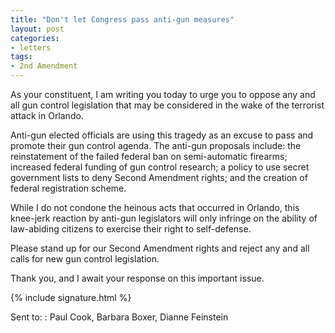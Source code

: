 ```yaml
---
title: "Don't let Congress pass anti-gun measures"
layout: post
categories:
- letters
tags:
- 2nd Amendment
---
```


As your constituent, I am writing you today to urge you to oppose any and all gun control legislation that may be considered in the wake of the terrorist attack in Orlando.

Anti-gun elected officials are using this tragedy as an excuse to pass and promote their gun control agenda. The anti-gun proposals include: the reinstatement of the failed federal ban on semi-automatic firearms; increased federal funding of gun control research; a policy to use secret government lists to deny Second Amendment rights; and the creation of federal registration scheme.

While I do not condone the heinous acts that occurred in Orlando, this knee-jerk reaction by anti-gun legislators will only infringe on the ability of law-abiding citizens to exercise their right to self-defense.

Please stand up for our Second Amendment rights and reject any and all calls for new gun control legislation.

Thank you, and I await your response on this important issue.

{% include signature.html %}

Sent to:
: Paul Cook, Barbara Boxer, Dianne Feinstein
